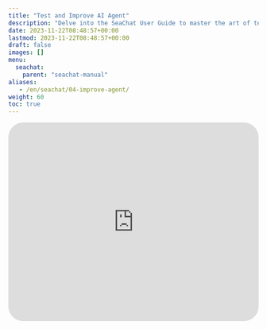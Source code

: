 ```yaml
---
title: "Test and Improve AI Agent"
description: "Delve into the SeaChat User Guide to master the art of testing and enhancing your AI agent. Discover invaluable tips and techniques through our video tutorial, designed to optimize your agent's performance. Elevate customer interactions and streamline operations with a refined AI agent. Watch the tutorial now and embark on the journey to AI excellence with SeaChat."
date: 2023-11-22T08:48:57+00:00
lastmod: 2023-11-22T08:48:57+00:00
draft: false
images: []
menu:
  seachat:
    parent: "seachat-manual"
aliases:
   - /en/seachat/04-improve-agent/
weight: 60
toc: true
---
```


  <iframe width="100%" height="400" src="https://www.youtube.com/embed/?listType=playlist&list=PL8K7_LTqly44LeOocjDOpXH0svonxa0T0&index=5" title="YouTube video player" frameborder="0" allow="accelerometer; autoplay; clipboard-write; encrypted-media; gyroscope; picture-in-picture" allowfullscreen style="border-radius: 30px;"></iframe>